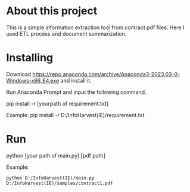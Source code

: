 # About this project
This is a simple information extraction tool from contract pdf files.
Here I used ETL process and document summarization.

# Installing
Download https://repo.anaconda.com/archive/Anaconda3-2023.03-0-Windows-x86_64.exe and install it.

Run Anaconda Prompt and input the following command.

pip install -r [yourpath of requirement.txt]

Example:
    pip install -r D:/InfoHarvest(IE)/requirement.txt

# Run
python [your path of main.py] [pdf path]

Example:

    python D:/InfoHarvest(IE)/main.py D:/InfoHarvest(IE)/samples/contract1.pdf